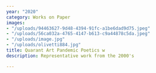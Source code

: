 ```yaml
---
year: "2020"
category: Works on Paper
images:
- "/uploads/94463627-9d48-4394-91fc-a1be6dad9d75.jpeg"
- "/uploads/56ca032a-4765-4147-b613-c9a44878c5da.jpeg"
- "/uploads/image.jpg"
- "/uploads/olivetti884.jpg"
title: Quarant Art Pandemic Poetics w
description: Representative work from the 2000's

---
```

